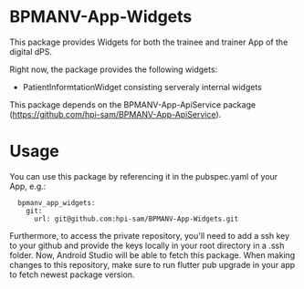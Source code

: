 # BPMANV-App-Widgets

This package provides Widgets for both the trainee and trainer App of the digital dPS.

Right now, the package provides the following widgets:

- PatientInformtationWidget consisting serveraly internal widgets

This package depends on the BPMANV-App-ApiService package (https://github.com/hpi-sam/BPMANV-App-ApiService).

# Usage

You can use this package by referencing it in the pubspec.yaml of your App, e.g.:
```
  bpmanv_app_widgets: 
    git:  
      url: git@github.com:hpi-sam/BPMANV-App-Widgets.git
```

Furthermore, to access the private repository, you'll need to add a ssh key to your github and provide the keys locally in your root directory in a .ssh folder. Now, Android Studio will be able to fetch this package. When making changes to this repository, make sure to run flutter pub upgrade in your app to fetch newest package version.

